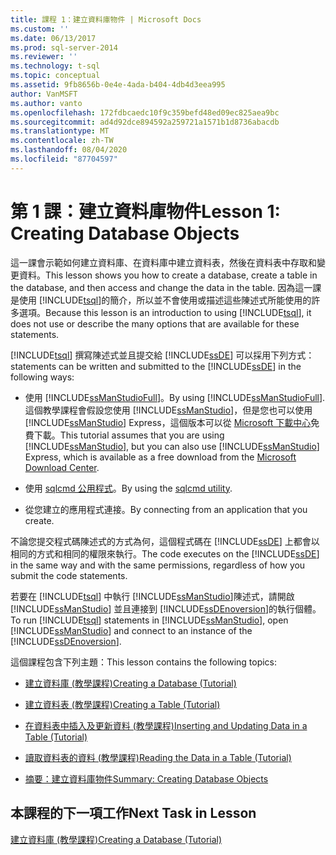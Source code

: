 ```yaml
---
title: 課程 1：建立資料庫物件 | Microsoft Docs
ms.custom: ''
ms.date: 06/13/2017
ms.prod: sql-server-2014
ms.reviewer: ''
ms.technology: t-sql
ms.topic: conceptual
ms.assetid: 9fb8656b-0e4e-4ada-b404-4db4d3eea995
author: VanMSFT
ms.author: vanto
ms.openlocfilehash: 172fdbcaedc10f9c359befd48ed09ec825aea9bc
ms.sourcegitcommit: ad4d92dce894592a259721a1571b1d8736abacdb
ms.translationtype: MT
ms.contentlocale: zh-TW
ms.lasthandoff: 08/04/2020
ms.locfileid: "87704597"
---
```

# <a name="lesson-1-creating-database-objects"></a><span data-ttu-id="c5636-102">第 1 課：建立資料庫物件</span><span class="sxs-lookup"><span data-stu-id="c5636-102">Lesson 1: Creating Database Objects</span></span>
  <span data-ttu-id="c5636-103">這一課會示範如何建立資料庫、在資料庫中建立資料表，然後在資料表中存取和變更資料。</span><span class="sxs-lookup"><span data-stu-id="c5636-103">This lesson shows you how to create a database, create a table in the database, and then access and change the data in the table.</span></span> <span data-ttu-id="c5636-104">因為這一課是使用 [!INCLUDE[tsql](../includes/tsql-md.md)]的簡介，所以並不會使用或描述這些陳述式所能使用的許多選項。</span><span class="sxs-lookup"><span data-stu-id="c5636-104">Because this lesson is an introduction to using [!INCLUDE[tsql](../includes/tsql-md.md)], it does not use or describe the many options that are available for these statements.</span></span>  
  
 [!INCLUDE[tsql](../includes/tsql-md.md)] <span data-ttu-id="c5636-105">撰寫陳述式並且提交給 [!INCLUDE[ssDE](../includes/ssde-md.md)] 可以採用下列方式：</span><span class="sxs-lookup"><span data-stu-id="c5636-105">statements can be written and submitted to the [!INCLUDE[ssDE](../includes/ssde-md.md)] in the following ways:</span></span>  
  
-   <span data-ttu-id="c5636-106">使用 [!INCLUDE[ssManStudioFull](../includes/ssmanstudiofull-md.md)]。</span><span class="sxs-lookup"><span data-stu-id="c5636-106">By using [!INCLUDE[ssManStudioFull](../includes/ssmanstudiofull-md.md)].</span></span> <span data-ttu-id="c5636-107">這個教學課程會假設您使用 [!INCLUDE[ssManStudio](../includes/ssmanstudio-md.md)]，但是您也可以使用 [!INCLUDE[ssManStudio](../includes/ssmanstudio-md.md)] Express，這個版本可以從 [Microsoft 下載中心](https://www.microsoft.com/download/details.aspx?id=14630)免費下載。</span><span class="sxs-lookup"><span data-stu-id="c5636-107">This tutorial assumes that you are using [!INCLUDE[ssManStudio](../includes/ssmanstudio-md.md)], but you can also use [!INCLUDE[ssManStudio](../includes/ssmanstudio-md.md)] Express, which is available as a free download from the [Microsoft Download Center](https://www.microsoft.com/download/details.aspx?id=14630).</span></span>  
  
-   <span data-ttu-id="c5636-108">使用 [sqlcmd 公用程式](../tools/sqlcmd-utility.md)。</span><span class="sxs-lookup"><span data-stu-id="c5636-108">By using the [sqlcmd utility](../tools/sqlcmd-utility.md).</span></span>  
  
-   <span data-ttu-id="c5636-109">從您建立的應用程式連接。</span><span class="sxs-lookup"><span data-stu-id="c5636-109">By connecting from an application that you create.</span></span>  
  
 <span data-ttu-id="c5636-110">不論您提交程式碼陳述式的方式為何，這個程式碼在 [!INCLUDE[ssDE](../includes/ssde-md.md)] 上都會以相同的方式和相同的權限來執行。</span><span class="sxs-lookup"><span data-stu-id="c5636-110">The code executes on the [!INCLUDE[ssDE](../includes/ssde-md.md)] in the same way and with the same permissions, regardless of how you submit the code statements.</span></span>  
  
 <span data-ttu-id="c5636-111">若要在 [!INCLUDE[tsql](../includes/tsql-md.md)] 中執行 [!INCLUDE[ssManStudio](../includes/ssmanstudio-md.md)]陳述式，請開啟 [!INCLUDE[ssManStudio](../includes/ssmanstudio-md.md)] 並且連接到 [!INCLUDE[ssDEnoversion](../includes/ssdenoversion-md.md)]的執行個體。</span><span class="sxs-lookup"><span data-stu-id="c5636-111">To run [!INCLUDE[tsql](../includes/tsql-md.md)] statements in [!INCLUDE[ssManStudio](../includes/ssmanstudio-md.md)], open [!INCLUDE[ssManStudio](../includes/ssmanstudio-md.md)] and connect to an instance of the [!INCLUDE[ssDEnoversion](../includes/ssdenoversion-md.md)].</span></span>  
  
 <span data-ttu-id="c5636-112">這個課程包含下列主題：</span><span class="sxs-lookup"><span data-stu-id="c5636-112">This lesson contains the following topics:</span></span>  
  
-   [<span data-ttu-id="c5636-113">建立資料庫 &#40;教學課程&#41;</span><span class="sxs-lookup"><span data-stu-id="c5636-113">Creating a Database &#40;Tutorial&#41;</span></span>](lesson-1-1-creating-a-database.md)  
  
-   [<span data-ttu-id="c5636-114">建立資料表 &#40;教學課程&#41;</span><span class="sxs-lookup"><span data-stu-id="c5636-114">Creating a Table &#40;Tutorial&#41;</span></span>](lesson-1-2-creating-a-table.md)  
  
-   [<span data-ttu-id="c5636-115">在資料表中插入及更新資料 &#40;教學課程&#41;</span><span class="sxs-lookup"><span data-stu-id="c5636-115">Inserting and Updating Data in a Table &#40;Tutorial&#41;</span></span>](lesson-1-3-inserting-and-updating-data-in-a-table.md)  
  
-   [<span data-ttu-id="c5636-116">讀取資料表的資料 &#40;教學課程&#41;</span><span class="sxs-lookup"><span data-stu-id="c5636-116">Reading the Data in a Table &#40;Tutorial&#41;</span></span>](lesson-1-4-reading-the-data-in-a-table.md)  
  
-   [<span data-ttu-id="c5636-117">摘要：建立資料庫物件</span><span class="sxs-lookup"><span data-stu-id="c5636-117">Summary: Creating Database Objects</span></span>](lesson-1-5-summary-creating-database-objects.md)  
  
## <a name="next-task-in-lesson"></a><span data-ttu-id="c5636-118">本課程的下一項工作</span><span class="sxs-lookup"><span data-stu-id="c5636-118">Next Task in Lesson</span></span>  
 [<span data-ttu-id="c5636-119">建立資料庫 &#40;教學課程&#41;</span><span class="sxs-lookup"><span data-stu-id="c5636-119">Creating a Database &#40;Tutorial&#41;</span></span>](lesson-1-1-creating-a-database.md)  
  
  
